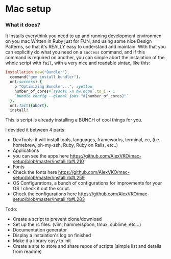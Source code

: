 # Mac setup
### What it does?
It Installs everythink you need to up and running development environmen on you mac
Written in Ruby just for FUN, and using some nice Design Patterns, so that it's REALLY easy to understand and maintain.
With that you can explicitly do what you need on a `success` command, and if this command is required on another, you can simple abort the instalation of the whole script with `fail`, with a very nice and readable sintax, like this:

```ruby
Installation.new("Bundler").
  command("gem install bundler").
  on(:success) {
    p "Optimizing Bundler...", :yellow
    number_of_cores=`sysctl -n hw.ncpu`.to_i - 1
    `bundle config --global jobs "#{number_of_cores}"`
  }.
  on(:fail){abort}.
  install!
```

This is script is already installing a BUNCH of cool things for you.

I devided it between 4 parts:
 - DevTools: it will install tools, languages, frameworks, terminal, ec, (i.e. homebrew, oh-my-zsh, Ruby, Ruby on Rails, etc..)
 - Applications
  - you can see the apps here https://github.com/AlexVKO/mac-setup/blob/master/install.rb#L210
 - Fonts
  - Check the fonts here https://github.com/AlexVKO/mac-setup/blob/master/install.rb#L259
 - OS Configurations, a bunch of configurations for improvments for your OS ! check it out the script.
  - Check the configurations here https://github.com/AlexVKO/mac-setup/blob/master/install.rb#L283

Todo:
- Create a script to prevent clone/download
- Set up the rc files. (vim, hammerspoon, tmux, sublime,  etc...)
- Documentation generator
- Display a instalation's log on finished
- Make it a library easy to init
- Create a site to store and share repos of scripts (simple list and details from readme)
